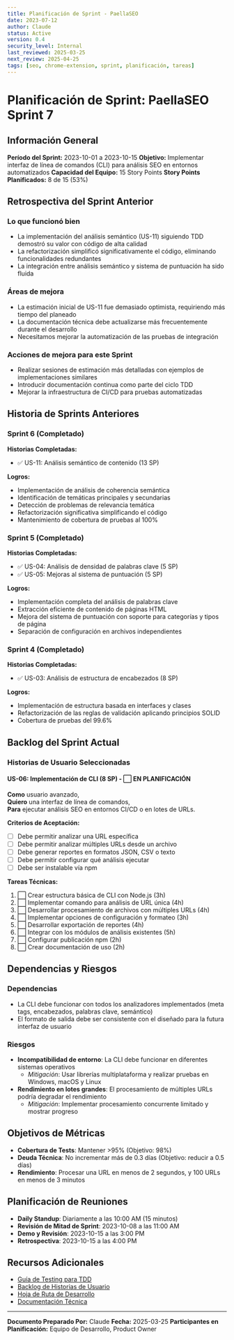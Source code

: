 ```yaml
---
title: Planificación de Sprint - PaellaSEO
date: 2023-07-12
author: Claude
status: Active
version: 0.4
security_level: Internal
last_reviewed: 2025-03-25
next_review: 2025-04-25
tags: [seo, chrome-extension, sprint, planificación, tareas]
---
```


# Planificación de Sprint: PaellaSEO Sprint 7

## Información General
**Período del Sprint:** 2023-10-01 a 2023-10-15
**Objetivo:** Implementar interfaz de línea de comandos (CLI) para análisis SEO en entornos automatizados
**Capacidad del Equipo:** 15 Story Points
**Story Points Planificados:** 8 de 15 (53%)

## Retrospectiva del Sprint Anterior

### Lo que funcionó bien
- La implementación del análisis semántico (US-11) siguiendo TDD demostró su valor con código de alta calidad
- La refactorización simplificó significativamente el código, eliminando funcionalidades redundantes
- La integración entre análisis semántico y sistema de puntuación ha sido fluida

### Áreas de mejora
- La estimación inicial de US-11 fue demasiado optimista, requiriendo más tiempo del planeado
- La documentación técnica debe actualizarse más frecuentemente durante el desarrollo
- Necesitamos mejorar la automatización de las pruebas de integración

### Acciones de mejora para este Sprint
- Realizar sesiones de estimación más detalladas con ejemplos de implementaciones similares
- Introducir documentación continua como parte del ciclo TDD
- Mejorar la infraestructura de CI/CD para pruebas automatizadas

## Historia de Sprints Anteriores

### Sprint 6 (Completado)
**Historias Completadas:**
- ✅ US-11: Análisis semántico de contenido (13 SP)

**Logros:**
- Implementación de análisis de coherencia semántica
- Identificación de temáticas principales y secundarias
- Detección de problemas de relevancia temática
- Refactorización significativa simplificando el código
- Mantenimiento de cobertura de pruebas al 100%

### Sprint 5 (Completado)
**Historias Completadas:**
- ✅ US-04: Análisis de densidad de palabras clave (5 SP)
- ✅ US-05: Mejoras al sistema de puntuación (5 SP)

**Logros:**
- Implementación completa del análisis de palabras clave
- Extracción eficiente de contenido de páginas HTML
- Mejora del sistema de puntuación con soporte para categorías y tipos de página
- Separación de configuración en archivos independientes

### Sprint 4 (Completado)
**Historias Completadas:**
- ✅ US-03: Análisis de estructura de encabezados (8 SP)

**Logros:**
- Implementación de estructura basada en interfaces y clases
- Refactorización de las reglas de validación aplicando principios SOLID
- Cobertura de pruebas del 99.6%

## Backlog del Sprint Actual

### Historias de Usuario Seleccionadas

#### US-06: Implementación de CLI (8 SP) - ⬜ EN PLANIFICACIÓN
**Como** usuario avanzado,  
**Quiero** una interfaz de línea de comandos,  
**Para** ejecutar análisis SEO en entornos CI/CD o en lotes de URLs.

**Criterios de Aceptación:**
- [ ] Debe permitir analizar una URL específica
- [ ] Debe permitir analizar múltiples URLs desde un archivo
- [ ] Debe generar reportes en formatos JSON, CSV o texto
- [ ] Debe permitir configurar qué análisis ejecutar
- [ ] Debe ser instalable vía npm

**Tareas Técnicas:**
1. ⬜ Crear estructura básica de CLI con Node.js (3h)
2. ⬜ Implementar comando para análisis de URL única (4h)
3. ⬜ Desarrollar procesamiento de archivos con múltiples URLs (4h)
4. ⬜ Implementar opciones de configuración y formateo (3h)
5. ⬜ Desarrollar exportación de reportes (4h)
6. ⬜ Integrar con los módulos de análisis existentes (5h)
7. ⬜ Configurar publicación npm (2h)
8. ⬜ Crear documentación de uso (2h)

## Dependencias y Riesgos

### Dependencias
- La CLI debe funcionar con todos los analizadores implementados (meta tags, encabezados, palabras clave, semántico)
- El formato de salida debe ser consistente con el diseñado para la futura interfaz de usuario

### Riesgos
- **Incompatibilidad de entorno**: La CLI debe funcionar en diferentes sistemas operativos
  - *Mitigación*: Usar librerías multiplataforma y realizar pruebas en Windows, macOS y Linux
- **Rendimiento en lotes grandes**: El procesamiento de múltiples URLs podría degradar el rendimiento
  - *Mitigación*: Implementar procesamiento concurrente limitado y mostrar progreso

## Objetivos de Métricas

- **Cobertura de Tests**: Mantener >95% (Objetivo: 98%)
- **Deuda Técnica**: No incrementar más de 0.3 días (Objetivo: reducir a 0.5 días)
- **Rendimiento**: Procesar una URL en menos de 2 segundos, y 100 URLs en menos de 3 minutos

## Planificación de Reuniones

- **Daily Standup**: Diariamente a las 10:00 AM (15 minutos)
- **Revisión de Mitad de Sprint**: 2023-10-08 a las 11:00 AM
- **Demo y Revisión**: 2023-10-15 a las 3:00 PM
- **Retrospectiva**: 2023-10-15 a las 4:00 PM

## Recursos Adicionales

- [Guía de Testing para TDD](/docs/PAELLASEO/quality/testing_strategy.md)
- [Backlog de Historias de Usuario](/docs/PAELLASEO/management/user_stories.md)
- [Hoja de Ruta de Desarrollo](/docs/PAELLASEO/planning/development_roadmap.md)
- [Documentación Técnica](/docs/PAELLASEO/technical/implementation_details.md)

---

**Documento Preparado Por:** Claude
**Fecha:** 2025-03-25
**Participantes en Planificación:** Equipo de Desarrollo, Product Owner 